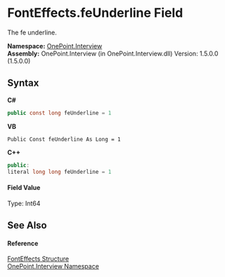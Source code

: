 # FontEffects.feUnderline Field
 

The fe underline.

**Namespace:**&nbsp;<a href="N_OnePoint_Interview">OnePoint.Interview</a><br />**Assembly:**&nbsp;OnePoint.Interview (in OnePoint.Interview.dll) Version: 1.5.0.0 (1.5.0.0)

## Syntax

**C#**<br />
``` C#
public const long feUnderline = 1
```

**VB**<br />
``` VB
Public Const feUnderline As Long = 1
```

**C++**<br />
``` C++
public:
literal long long feUnderline = 1
```


#### Field Value
Type: Int64

## See Also


#### Reference
<a href="T_OnePoint_Interview_FontEffects">FontEffects Structure</a><br /><a href="N_OnePoint_Interview">OnePoint.Interview Namespace</a><br />